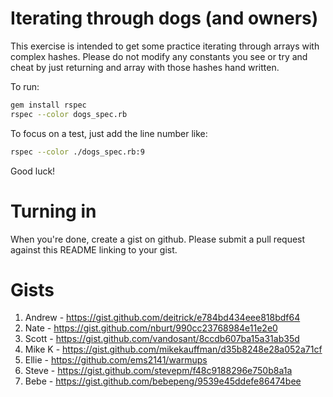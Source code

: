 Iterating through dogs (and owners)
===

This exercise is intended to get some practice iterating through
arrays with complex hashes. Please do not modify any constants you see
or try and cheat by just returning and array with those hashes hand
written.

To run:

```bash
gem install rspec
rspec --color dogs_spec.rb
```

To focus on a test, just add the line number like:

```bash
rspec --color ./dogs_spec.rb:9
```

Good luck!

Turning in
===

When you're done, create a gist on github. Please submit a pull request against this README linking to your gist.

Gists
===
1. Andrew - https://gist.github.com/deitrick/e784bd434eee818bdf64
1. Nate - https://gist.github.com/nburt/990cc23768984e11e2e0
1. Scott - https://gist.github.com/vandosant/8ccdb607ba15a31ab35d
1. Mike K - https://gist.github.com/mikekauffman/d35b8248e28a052a71cf
1. Ellie - https://github.com/ems2141/warmups
1. Steve - https://gist.github.com/stevepm/f48c9188296e750b8a1a
1. Bebe - https://gist.github.com/bebepeng/9539e45ddefe86474bee
